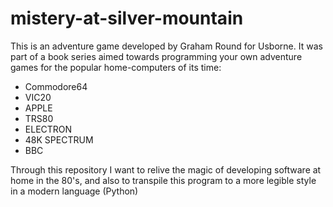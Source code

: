 # mistery-at-silver-mountain
This is an adventure game developed by Graham Round for Usborne.
It was part of a book series aimed towards programming your own adventure games for the popular home-computers of its time:
  - Commodore64
  - VIC20
  - APPLE
  - TRS80
  - ELECTRON
  - 48K SPECTRUM
  - BBC

Through this repository I want to relive the magic of developing software at home in the 80's, and also to transpile this program to a more legible style in a modern language (Python)

